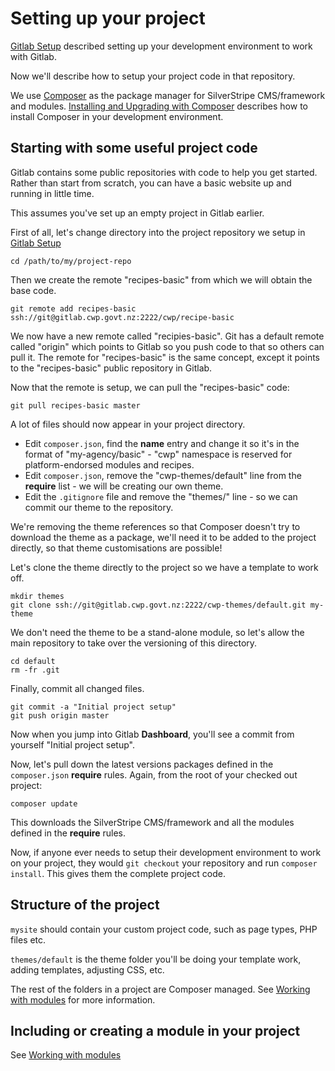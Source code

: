 # Setting up your project

[Gitlab Setup](../gitlab/gitlab-setup) described setting up your development environment to work with Gitlab.

Now we'll describe how to setup your project code in that repository.

We use [Composer](http://getcomposer.org) as the package manager for SilverStripe CMS/framework and modules.
[Installing and Upgrading with Composer](http://doc.silverstripe.org/framework/en/installation/composer) describes
how to install Composer in your development environment.

## Starting with some useful project code

Gitlab contains some public repositories with code to help you get started. Rather than start from scratch, you can have
a basic website up and running in little time.

This assumes you've set up an empty project in Gitlab earlier.

First of all, let's change directory into the project repository we setup in [Gitlab Setup](../gitlab/gitlab-setup)

	cd /path/to/my/project-repo

Then we create the remote "recipes-basic" from which we will obtain the base code.

	git remote add recipes-basic ssh://git@gitlab.cwp.govt.nz:2222/cwp/recipe-basic

We now have a new remote called "recipies-basic". Git has a default remote called "origin" which points to Gitlab so
you push code to that so others can pull it. The remote for "recipes-basic" is the same concept, except it points to
the "recipes-basic" public repository in Gitlab.

Now that the remote is setup, we can pull the "recipes-basic" code:

	git pull recipes-basic master

A lot of files should now appear in your project directory.

 * Edit `composer.json`, find the **name** entry and change it so it's in the format of "my-agency/basic" - "cwp"
namespace is reserved for platform-endorsed modules and recipes.
 * Edit `composer.json`, remove the "cwp-themes/default" line from the **require** list - we will be creating our own
theme.
 * Edit the `.gitignore` file and remove the "themes/" line - so we can commit our theme to the repository.

We're removing the theme references so that Composer doesn't try to download the theme as a package, we'll need
it to be added to the project directly, so that theme customisations are possible!

Let's clone the theme directly to the project so we have a template to work off.

	mkdir themes
	git clone ssh://git@gitlab.cwp.govt.nz:2222/cwp-themes/default.git my-theme

We don't need the theme to be a stand-alone module, so let's allow the main repository to take over the versioning of
this directory.

	cd default
	rm -fr .git

Finally, commit all changed files.

	git commit -a "Initial project setup"
	git push origin master

Now when you jump into Gitlab **Dashboard**, you'll see a commit from yourself "Initial project setup".

Now, let's pull down the latest versions packages defined in the `composer.json` **require** rules.
Again, from the root of your checked out project:

	composer update

This downloads the SilverStripe CMS/framework and all the modules defined in the **require** rules.

Now, if anyone ever needs to setup their development environment to work on your project, they would `git checkout` your
repository and run `composer install`. This gives them the complete project code.

## Structure of the project

`mysite` should contain your custom project code, such as page types, PHP files etc.

`themes/default` is the theme folder you'll be doing your template work, adding templates, adjusting CSS, etc.

The rest of the folders in a project are Composer managed. See [Working with modules](../gitlab/working-with-modules) for more
information.

## Including or creating a module in your project

See [Working with modules](../gitlab/working-with-modules)
